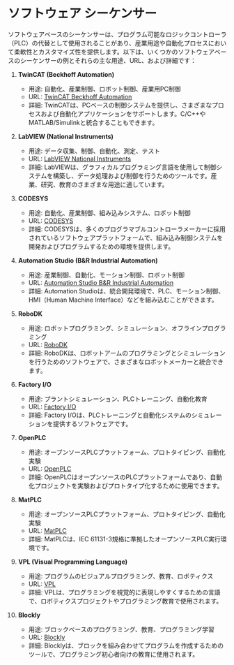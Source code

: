 # ソフトウェア シーケンサー
ソフトウェアベースのシーケンサーは、プログラム可能なロジックコントローラ（PLC）の代替として使用されることがあり、産業用途や自動化プロセスにおいて柔軟性とカスタマイズ性を提供します。以下は、いくつかのソフトウェアベースのシーケンサーの例とそれらの主な用途、URL、および詳細です：
1. **TwinCAT (Beckhoff Automation)**
   - 用途: 自動化、産業制御、ロボット制御、産業用PC制御
   - URL: [TwinCAT Beckhoff Automation](https://www.beckhoff.com/twincat/)
   - 詳細: TwinCATは、PCベースの制御システムを提供し、さまざまなプロセスおよび自動化アプリケーションをサポートします。C/C++やMATLAB/Simulinkと統合することもできます。

2. **LabVIEW (National Instruments)**
   - 用途: データ収集、制御、自動化、測定、テスト
   - URL: [LabVIEW National Instruments](https://www.ni.com/en-us/shop/labview.html)
   - 詳細: LabVIEWは、グラフィカルプログラミング言語を使用して制御システムを構築し、データ処理および制御を行うためのツールです。産業、研究、教育のさまざまな用途に適しています。

3. **CODESYS**
   - 用途: 自動化、産業制御、組み込みシステム、ロボット制御
   - URL: [CODESYS](https://www.codesys.com/)
   - 詳細: CODESYSは、多くのプログラマブルコントローラメーカーに採用されているソフトウェアプラットフォームで、組み込み制御システムを開発およびプログラムするための環境を提供します。

4. **Automation Studio (B&R Industrial Automation)**
   - 用途: 産業制御、自動化、モーション制御、ロボット制御
   - URL: [Automation Studio B&R Industrial Automation](https://www.br-automation.com/en-us/products/automation-software/automation-studio/)
   - 詳細: Automation Studioは、統合開発環境で、PLC、モーション制御、HMI（Human Machine Interface）などを組み込むことができます。

5. **RoboDK**
   - 用途: ロボットプログラミング、シミュレーション、オフラインプログラミング
   - URL: [RoboDK](https://robodk.com/)
   - 詳細: RoboDKは、ロボットアームのプログラミングとシミュレーションを行うためのソフトウェアで、さまざまなロボットメーカーと統合できます。

6. **Factory I/O**
   - 用途: プラントシミュレーション、PLCトレーニング、自動化教育
   - URL: [Factory I/O](https://factoryio.com/)
   - 詳細: Factory I/Oは、PLCトレーニングと自動化システムのシミュレーションを提供するソフトウェアです。

7. **OpenPLC**
   - 用途: オープンソースPLCプラットフォーム、プロトタイピング、自動化実験
   - URL: [OpenPLC](https://www.openplcproject.com/)
   - 詳細: OpenPLCはオープンソースのPLCプラットフォームであり、自動化プロジェクトを実験およびプロトタイプ化するために使用できます。

8. **MatPLC**
   - 用途: オープンソースPLCプラットフォーム、プロトタイピング、自動化実験
   - URL: [MatPLC](https://matiec.sourceforge.io/)
   - 詳細: MatPLCは、IEC 61131-3規格に準拠したオープンソースPLC実行環境です。

9. **VPL (Visual Programming Language)**
   - 用途: プログラムのビジュアルプログラミング、教育、ロボティクス
   - URL: [VPL](https://en.wikipedia.org/wiki/Visual_programming_language)
   - 詳細: VPLは、プログラミングを視覚的に表現しやすくするための言語で、ロボティクスプロジェクトやプログラミング教育で使用されます。

10. **Blockly**
    - 用途: ブロックベースのプログラミング、教育、プログラミング学習
    - URL: [Blockly](https://developers.google.com/blockly)
    - 詳細: Blocklyは、ブロックを組み合わせてプログラムを作成するためのツールで、プログラミング初心者向けの教育に使用されます。
